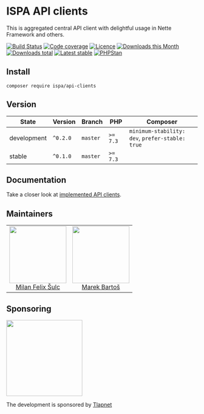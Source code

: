 # ISPA API clients

This is aggregated central API client with delightful usage in Nette Framework and others.

[![Build Status](https://img.shields.io/travis/ispalliance/api-clients.svg?style=flat-square)](https://travis-ci.org/ispalliance/api-clients)
[![Code coverage](https://img.shields.io/coveralls/ispalliance/api-clients.svg?style=flat-square)](https://coveralls.io/r/ispalliance/api-clients)
[![Licence](https://img.shields.io/packagist/l/ispalliance/api-clients.svg?style=flat-square)](https://packagist.org/packages/ispalliance/api-clients)
[![Downloads this Month](https://img.shields.io/packagist/dm/ispalliance/api-clients.svg?style=flat-square)](https://packagist.org/packages/ispalliance/api-clients)
[![Downloads total](https://img.shields.io/packagist/dt/ispalliance/api-clients.svg?style=flat-square)](https://packagist.org/packages/ispalliance/api-clients)
[![Latest stable](https://img.shields.io/packagist/v/ispalliance/api-clients.svg?style=flat-square)](https://packagist.org/packages/ispalliance/api-clients)
[![PHPStan](https://img.shields.io/badge/PHPStan-enabled-brightgreen.svg?style=flat-square)](https://github.com/phpstan/phpstan)


## Install

```
composer require ispa/api-clients
```

## Version

| State       | Version      | Branch   | PHP      | Composer                                        |
|-------------|--------------|----------|----------|-------------------------------------------------|
| development | `^0.2.0`     | `master` | `>= 7.3` | `minimum-stability: dev`, `prefer-stable: true` |
| stable      | `^0.1.0`     | `master` | `>= 7.3` |                                                 |

## Documentation

Take a closer look at [implemented API clients](.docs/README.md).

## Maintainers

<table>
  <tbody>
    <tr>
      <td align="center">
        <a href="https://github.com/f3l1x">
            <img width="150" height="150" src="https://avatars2.githubusercontent.com/u/538058?v=3&s=150">
        </a>
        </br>
        <a href="https://github.com/f3l1x">Milan Felix Šulc</a>
      </td>
      <td align="center">
        <a href="https://github.com/mabar">
            <img width="150" height="150" src="https://avatars0.githubusercontent.com/u/20974277?s=150&v=4">
        </a>
        </br>
        <a href="https://github.com/mabar">Marek Bartoš</a>
      </td>
    </tr>
  </tbody>
</table>

## Sponsoring

<a href="https://github.com/tlapnet"><img  width="200" src="https://cdn.rawgit.com/f3l1x/xsource/2463efb7/assets/tlapdev.png"></a>

The development is sponsored by [Tlapnet](https://www.tlapnet.cz)
